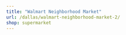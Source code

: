 ```yaml
---
title: "Walmart Neighborhood Market"
url: /dallas/walmart-neighborhood-market-2/
shop: supermarket
---
```

